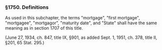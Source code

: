 ### §1750. Definitions ###

As used in this subchapter, the terms "mortgage", "first mortgage", "mortgagee", "mortgagor", "maturity date", and "State" shall have the same meaning as in section 1707 of this title.

(June 27, 1934, ch. 847, title IX, §901, as added Sept. 1, 1951, ch. 378, title II, §201, 65 Stat. 295.)